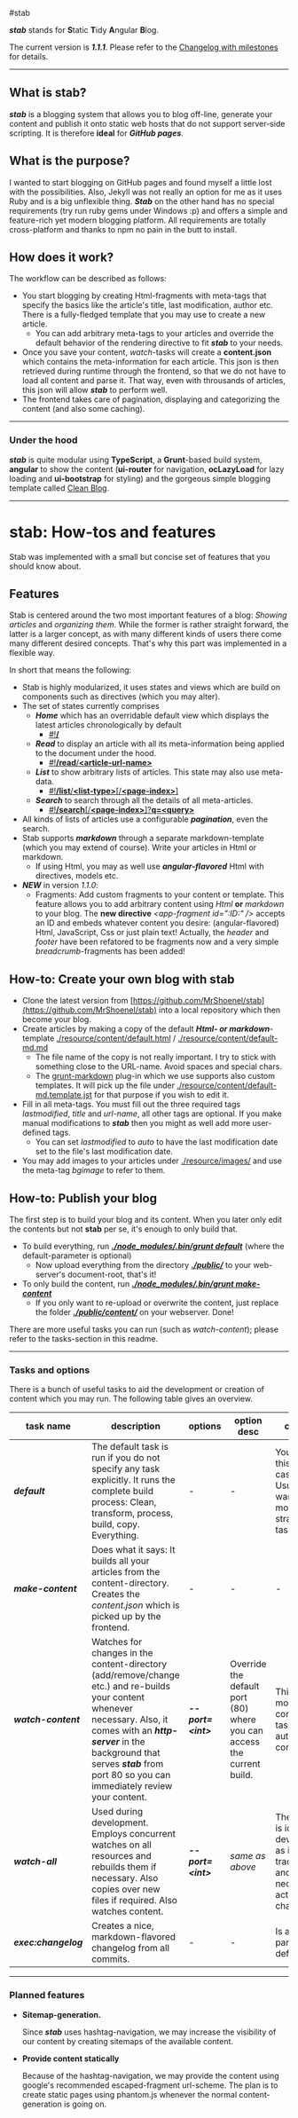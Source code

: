 #stab

***stab*** stands for **S**tatic **T**idy **A**ngular **B**log.

The current version is ***1.1.1***. Please refer to the [Changelog with milestones](https://github.com/MrShoenel/stab/wiki/changelog) for details.



---

## What is stab?
***stab*** is a blogging system that allows you to blog off-line, generate your content and publish it onto static web hosts that do not support server-side scripting. It is therefore **ideal** for ***GitHub pages***.

## What is the purpose?
I wanted to start blogging on GitHub pages and found myself a little lost with the possibilities. Also, Jekyll was not really an option for me as it uses Ruby and is a big unflexible thing. ***Stab*** on the other hand has no special requirements (try run ruby gems under Windows :p) and offers a simple and feature-rich yet modern blogging platform. All requirements are totally cross-platform and thanks to npm no pain in the butt to install.

## How does it work?
The workflow can be described as follows:
* You start blogging by creating Html-fragments with meta-tags that specify the basics like the article's title, last modification, author etc. There is a fully-fledged template that you may use to create a new article.
	* You can add arbitrary meta-tags to your articles and override the default behavior of the rendering directive to fit ***stab*** to your needs.
* Once you save your content, *watch*-tasks will create a **content.json** which contains the meta-information for each article. This json is then retrieved during runtime through the frontend, so that we do not have to load all content and parse it. That way, even with throusands of articles, this json will allow ***stab*** to perform well.
* The frontend takes care of pagination, displaying and categorizing the content (and also some caching).

---

### Under the hood
***stab*** is quite modular using **TypeScript**, a **Grunt**-based build system, **angular** to show the content (**ui-router** for navigation, **ocLazyLoad** for lazy loading and **ui-bootstrap** for styling) and the gorgeous simple blogging template called [Clean Blog](http://startbootstrap.com/template-overviews/clean-blog/).

---

# stab: How-tos and features
Stab was implemented with a small but concise set of features that you should know about.

## Features
Stab is centered around the two most important features of a blog: *Showing articles* and *organizing them*. While the former is rather straight forward, the latter is a larger concept, as with many different kinds of users there come many different desired concepts. That's why this part was implemented in a flexible way.

In short that means the following:
* Stab is highly modularized, it uses states and views which are build on components such as directives (which you may alter).
* The set of states currently comprises
	* ***Home*** which has an overridable default view which displays the latest articles chronologically by default
		* [#!**/**](#)
	* ***Read*** to display an article with all its meta-information being applied to the document under the hood.
		* [#!**/read**/**&lt;article-url-name&gt;**](#)
	* ***List*** to show arbitrary lists of articles. This state may also use meta-data.
		* [#!**/list**/**&lt;list-type&gt;**&#91;/**&lt;page-index&gt;**&#93;](#)
	* ***Search*** to search through all the details of all meta-articles.
		* [#!**/search**&#91;/**&lt;page-index&gt;**&#93;?**q=&lt;query&gt;**](#)
* All kinds of lists of articles use a configurable ***pagination***, even the search.
* Stab supports ***markdown*** through a separate markdown-template (which you may extend of course). Write your articles in Html or markdown.
	* If using Html, you may as well use ***angular-flavored*** Html with directives, models etc.
* ***NEW*** in version *1.1.0*:
	* Fragments: Add custom fragments to your content or template. This feature allows you to add arbitrary content using *Html* **or** *markdown* to your blog. The **new directive** *&lt;app-fragment id=":ID:" /&gt;* accepts an ID and embeds whatever content you desire: (angular-flavored) Html, JavaScript, Css or just plain text! Actually, the *header* and *footer* have been refatored to be fragments now and a very simple *breadcrumb*-fragments has been added!
	


## How-to: Create your own blog with stab
* Clone the latest version from [https://github.com/MrShoenel/stab](https://github.com/MrShoenel/stab) into a local repository which then become your blog.
* Create articles by making a copy of the default ***Html- or markdown***-template [./resource/content/default.html](#) / [./resource/content/default-md.md](#)
	* The file name of the copy is not really important. I try to stick with something close to the URL-name. Avoid spaces and special chars.
	* The [grunt-markdown](https://github.com/treasonx/grunt-markdown) plug-in which we use supports also custom templates. It will pick up the file under [./resource/content/default-md.template.jst](#) for that purpose if you wish to edit it.
* Fill in all meta-tags. You must fill out the three required tags *lastmodified*, *title* and *url-name*, all other tags are optional. If you make manual modifications to ***stab*** then you might as well add more user-defined tags.
	* You can set *lastmodified* to *auto* to have the last modification date set to the file's last modification date.
* You may add images to your articles under [./resource/images/](#) and use the meta-tag *bgimage* to refer to them.

## How-to: Publish your blog
The first step is to build your blog and its content. When you later only edit the contents but not **stab** per se, it's enough to only build that.
* To build everything, run ***[./node_modules/.bin/grunt default](#)*** (where the default-parameter is optional)
	* Now upload everything from the directory ***[./public/](#)*** to your web-server's document-root, that's it!
* To only build the content, run ***[./node_modules/.bin/grunt make-content](#)***
	* If you only want to re-upload or overwrite the content, just replace the folder ***[./public/content/](#)*** on your webserver. Done!

There are more useful tasks you can run (such as *watch-content*); please refer to the tasks-section in this readme.

---

### Tasks and options
There is a bunch of useful tasks to aid the development or creation of content which you may run. The following table gives an overview.

|task name |	description	|	options	|	option desc	| comments |
|---	|---	|---	|---	|---	|
| ___default___	| The default task is run if you do not specify any task explicitly. It runs the complete build process: Clean, transform, process, build, copy. Everything. | - | - | You may use this task in case of doubt. Usually you want to use a more straightforward task though. |
| ___make-content___ | Does what it says: It builds all your articles from the content-directory. Creates the *content.json* which is picked up by the frontend. | - | - | - |
| ___watch-content___ | Watches for changes in the content-directory (add/remove/change etc.) and re-builds your content whenever necessary. Also, it comes with an ***http-server*** in the background that serves ***stab*** from port 80 so you can immediately review your content. | ___--port=&lt;int&gt;___ | Override the default port (80) where you can access the current build. | This is the most convenient task for when authoring content. |
| ___watch-all___ | Used during development. Employs concurrent watches on all resources and rebuilds them if necessary. Also copies over new files if required. Also watches content. | ___--port=&lt;int&gt;___ | *same as above* |The watch task is ideal during development as it keeps track of files and takes necessary actions if they change.|
| ___exec:changelog___ | Creates a nice, markdown-flavored changelog from all commits. | - | - | Is also run as part of the default-task. |

---

### Planned features
* **Sitemap-generation.**
	
	Since ***stab*** uses hashtag-navigation, we may increase the visibility of our content by creating sitemaps of the available content.
* **Provide content statically**
	
	Because of the hashtag-navigation, we may provide the content using google's recommended escaped-fragment url-scheme. The plan is to create static pages using phantom.js whenever the normal content-generation is going on.
